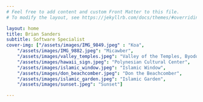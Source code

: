 ```yaml
---
# Feel free to add content and custom Front Matter to this file.
# To modify the layout, see https://jekyllrb.com/docs/themes/#overriding-theme-defaults

layout: home
title: Brian Sanders
subtitle: Software Specialist
cover-img: ["/assets/images/IMG_9849.jpeg" : "Koa", 
    "/assets/images/IMG_9882.jpeg": "Micawber",
    "/assets/images/valley_temples.jpeg": "Valley of the Temples, Byodo-In Temple",
    "/assets/images/hawaii_sign.jpeg": "Polynesian Cultural Center",
    "/assets/images/islamic_window.jpeg": "Islamic Window",
    "/assets/images/don_beachcomber.jpeg": "Don the Beachcomber",
    "/assets/images/islamic_garden.jpeg": "Islamic Garden",
    "/assets/images/sunset.jpeg": "Sunset"]

---
```


